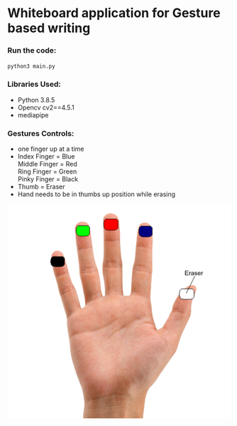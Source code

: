 # Whiteboard application for Gesture based writing

### Run the code:
` python3 main.py `

### Libraries Used:
- Python 3.8.5
- Opencv cv2==4.5.1
- mediapipe

### Gestures Controls:
- one finger up at a time
- Index Finger = Blue \
  Middle Finger = Red \
  Ring Finger = Green \
  Pinky Finger = Black
- Thumb = Eraser
- Hand needs to be in thumbs up position while erasing

![](./gestures.png)

